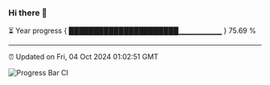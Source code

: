 ### Hi there 👋

⏳ Year progress { ██████████████████████▁▁▁▁▁▁▁▁ } 75.69 %

---

⏰ Updated on Fri, 04 Oct 2024 01:02:51 GMT

![Progress Bar CI](https://github.com/liununu/liununu/workflows/Progress%20Bar%20CI/badge.svg)

